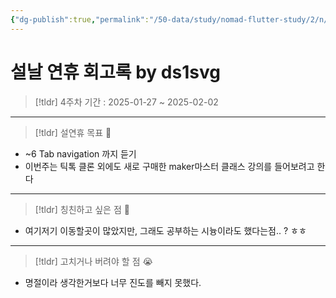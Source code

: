 ```yaml
---
{"dg-publish":true,"permalink":"/50-data/study/nomad-flutter-study/2/n/"}
---
```


# 설날 연휴 회고록 by ds1svg

> [!tldr] 4주차
> 기간 : 2025-01-27 ~ 2025-02-02

---

> [!tldr]  설연휴 목표 🎯
- ~6 Tab navigation 까지 듣기
- 이번주는 틱톡 클론 외에도 새로 구매한 maker마스터 클래스 강의를 들어보려고 한다

---

> [!tldr] 칭친하고 싶은 점 👏
- 여기저기 이동할곳이 많았지만, 그래도 공부하는 시늉이라도 했다는점.. ? ㅎㅎ

---

> [!tldr] 고치거나 버려야 할 점 😭
- 명절이라 생각한거보다 너무 진도를 빼지 못했다.
